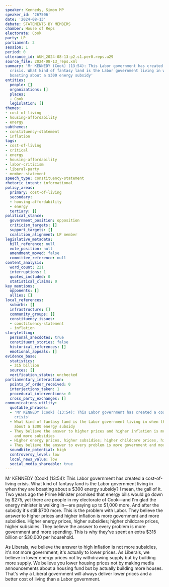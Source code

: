 ```yaml
---
speaker: Kennedy, Simon MP
speaker_id: '267506'
date: '2024-08-13'
debate: STATEMENTS BY MEMBERS
chamber: House of Reps
electorate: Cook
party: LP
parliament: 2
session: 1
period: 0
utterance_id: AUH_2024-08-13-p2.s1.per0.reps.u29
source_file: 2024-08-13_reps.xml
summary: 'Mr KENNEDY (Cook) (13:54): This Labor government has created a cost-of-living
  crisis. What kind of fantasy land is the Labor government living in when they are
  boasting about a $300 energy subsidy'
entities:
  people: []
  organizations: []
  places:
  - Cook
  legislation: []
themes:
- cost-of-living
- housing-affordability
- energy
subthemes:
- constituency-statement
- inflation
tags:
- cost-of-living
- critical
- energy
- housing-affordability
- labor-criticism
- liberal-party
- member-statement
speech_type: constituency-statement
rhetoric_intent: informational
policy_areas:
  primary: cost-of-living
  secondary:
  - housing-affordability
  - energy
  tertiary: []
political_stance:
  government_position: opposition
  criticism_targets: []
  support_targets: []
  coalition_alignment: LP member
legislative_metadata:
  bill_reference: null
  vote_position: null
  amendment_moved: false
  committee_reference: null
content_analysis:
  word_count: 221
  interruptions: 1
  quotes_included: 0
  statistical_claims: 0
key_mentions:
  opponents: []
  allies: []
local_references:
  suburbs: []
  infrastructure: []
  community_groups: []
  constituency_issues:
  - constituency-statement
  - inflation
storytelling:
  personal_anecdotes: true
  constituent_stories: false
  historical_references: []
  emotional_appeals: []
evidence_base:
  statistics:
  - 315 billion
  sources: []
  verification_status: unchecked
parliamentary_interaction:
  points_of_order_received: 0
  interjections_taken: 1
  procedural_interventions: 0
  cross_party_exchanges: []
communications_utility:
  quotable_phrases:
  - 'Mr KENNEDY (Cook) (13:54): This Labor government has created a cost-of-living
    crisis'
  - What kind of fantasy land is the Labor government living in when they are boasting
    about a $300 energy subsidy
  - They believe the answer to higher prices and higher inflation is more government
    and more subsidies
  - Higher energy prices, higher subsidies; higher childcare prices, higher subsidies
  - They believe the answer to every problem is more government and more spending
  soundbite_potential: high
  controversy_level: low
  local_news_value: low
  social_media_shareable: true
---
```


Mr KENNEDY (Cook) (13:54): This Labor government has created a cost-of-living crisis. What kind of fantasy land is the Labor government living in when they are boasting about a $300 energy subsidy? I mean, the gall of it. Two years ago the Prime Minister promised that energy bills would go down by $275, yet there are people in my electorate of Cook—and I'm glad the energy minister is walking in—are paying up to $1,000 more. And after the subsidy it's still $700 more. This is the problem with Labor. They believe the answer to higher prices and higher inflation is more government and more subsidies. Higher energy prices, higher subsidies; higher childcare prices, higher subsidies. They believe the answer to every problem is more government and more spending. This is why they've spent an extra $315 billion or $30,000 per household.

As Liberals, we believe the answer to high inflation is not more subsidies, it's not more government; it's actually to lower prices. As Liberals, we believe in lower energy prices not by withdrawing supply but by building more supply. We believe you lower housing prices not by making media announcements about a housing fund but by actually building more houses. That's why a Liberal government will always deliver lower prices and a better cost of living than a Labor government.